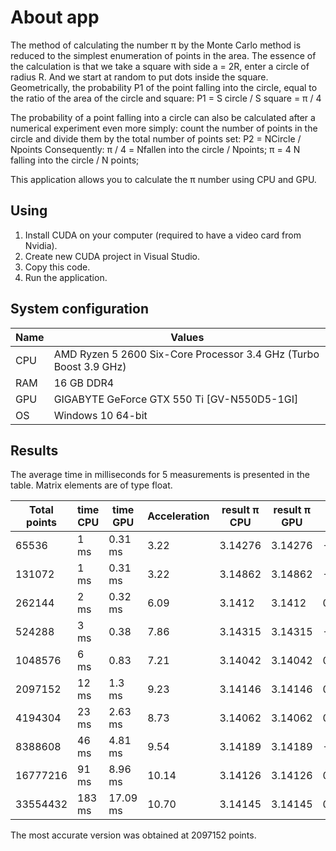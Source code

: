 # About app

The method of calculating the number π by the Monte Carlo method is reduced to the simplest enumeration of points in the area.
The essence of the calculation is that we take a square with side a = 2R, enter a circle of radius R.
And we start at random to put dots inside the square. Geometrically, the probability P1 of the point falling into the circle,
equal to the ratio of the area of ​​the circle and square:
P1 = S circle / S square = π / 4

The probability of a point falling into a circle can also be calculated after a numerical experiment even more simply:
count the number of points in the circle and divide them by the total number of points set:
P2 = NCircle / Npoints
Consequently:
π / 4 = Nfallen into the circle / Npoints;
π = 4 N falling into the circle / N points;


This application allows you to calculate the π number using CPU and GPU.

## Using
1. Install CUDA on your computer (required to have a video card from Nvidia).
2. Create new CUDA project in Visual Studio.
3. Copy this code.
4. Run the application.


## System configuration

| Name  | Values  |
|-------|---------|
| CPU  | AMD Ryzen 5 2600 Six-Core Processor 3.4 GHz (Turbo Boost 3.9 GHz) |
| RAM  | 16 GB DDR4 |
| GPU  | GIGABYTE GeForce GTX 550 Ti [GV-N550D5-1GI]  |
| OS   | Windows 10 64-bit  |

## Results

The average time in milliseconds for 5 measurements is presented in the table. Matrix elements are of type float.

| Total points| time CPU |  time GPU  | Acceleration | result π CPU | result π GPU  | difference from exact |
|-------------|----------|------------|--------------|--------------|---------------|-----------------------|
|    65536    | 1 ms     |0.31 ms     |    3.22      |   3.14276    |      3.14276  |      -0.00117123      |
|    131072   | 1 ms     |0.31 ms     |    3.22      |   3.14862    |   3.14862     |       -0.00703061     |
|    262144   | 2 ms     | 0.32 ms    |    6.09      |    3.1412    |    3.1412     |    0.000385166        |
|    524288   | 3 ms     | 0.38       |    7.86      |    3.14315   |   3.14315     |      -0.00156033      |
|    1048576  | 6 ms     |   0.83     |    7.21      |    3.14042   |3.14042        |    0.00117481         |
|    2097152   | 12 ms   | 1.3 ms     |    9.23      | 3.14146      | 3.14146       |     0.000127674       |
|    4194304   |   23 ms | 2.63 ms    |    8.73      |   3.14062    |3.14062        |   0.000971676         |
|    8388608   | 46 ms   | 4.81 ms    |    9.54      |   3.14189    | 3.14189       |     -0.000297665      |
|    16777216   | 91 ms  |  8.96 ms   |    10.14     |    3.14126   | 3.14126       |     0.000326038       |
|    33554432   | 183 ms | 17.09 ms   |    10.70     |   3.14145    |   3.14145     |     0.000139833       |

The most accurate version was obtained at 2097152 points.
